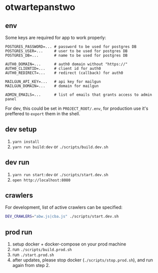 # otwartepanstwo

## env

Some keys are required for app to work properly:

```
POSTGRES_PASSWORD=... # password to be used for postgres DB
POSTGRES_USER=...     # user to be used for postgres DB
POSTGRES_DB=...       # name to be used for postgres DB

AUTH0_DOMAIN=...      # auth0 domain without "https://"
AUTH0_CLIENTID=...    # client id for auth0
AUTH0_REDIRECT=...    # redirect (callback) for auth0

MAILGUN_API_KEY=...   # api key for mailgun
MAILGUN_DOMAIN=...    # domain for mailgun

ADMIN_EMAILS=...      # list of emails that grants access to admin panel
```

For dev, this could be set in `PROJECT_ROOT/.env`, for production use it's preffered to `export` them in the shell.

## dev setup

1. `yarn install`
2. `yarn run build:dev` or `./scripts/build.dev.sh`

## dev run

1. `yarn run start:dev` or `./scripts/start.dev.sh`
2. `open http://localhost:8080`

## crawlers

For development, list of active crawlers can be specified:

```bash
DEV_CRAWLERS="abw.js|cba.js" ./scripts/start.dev.sh
```

## prod run
1. setup docker + docker-compose on your prod machine
2. run `./scripts/build.prod.sh`
3. run `./start.prod.sh`
4. after updates, please stop docker (`./scripts/stop.prod.sh`), and run again from step 2.
